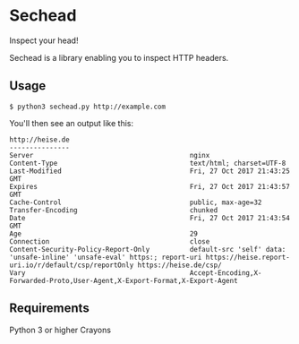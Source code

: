 # Sechead
Inspect your head!

Sechead is a library enabling you to inspect HTTP headers.

## Usage

`$ python3 sechead.py http://example.com`

You'll then see an output like this:

```
http://heise.de
---------------
Server                                       nginx
Content-Type                                 text/html; charset=UTF-8
Last-Modified                                Fri, 27 Oct 2017 21:43:25 GMT
Expires                                      Fri, 27 Oct 2017 21:43:57 GMT
Cache-Control                                public, max-age=32
Transfer-Encoding                            chunked
Date                                         Fri, 27 Oct 2017 21:43:54 GMT
Age                                          29
Connection                                   close
Content-Security-Policy-Report-Only          default-src 'self' data: 'unsafe-inline' 'unsafe-eval' https:; report-uri https://heise.report-uri.io/r/default/csp/reportOnly https://heise.de/csp/
Vary                                         Accept-Encoding,X-Forwarded-Proto,User-Agent,X-Export-Format,X-Export-Agent
```

## Requirements
Python 3 or higher
Crayons